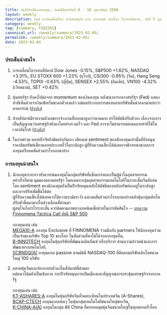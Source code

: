 ```yaml
---
title: สรุปประเด็นการลงทุน, ก่อนสัปดาห์วันที่ 6 - 10 กุมภาพันธ์ 2566
layout: weekly
description: สรุป ความเคลื่อนไหว ทางเศรษฐกิจ และ การลงทุน รอบโลก ในรอบสัปดาห์, วันที่ 5 กุมภาพันธ์ 2566
category: weekly
tag: [summary, Y2023Q1]
canonical_url: /weekly/summary/2023-02-05/
permalink: /weekly/summary/2023-02-05/
date: 2023-02-04
---
```


### ประเด็นน่าสนใจ

1. การเคลื่อนไหวรอบสัปดาห์ Dow Jones -0.15%, S&P500 +1.62%, NASDAQ +3.31%, EU STOXX 600 +1.23% (ยุโรป), CSI300 -0.95% (จีน), Hang Seng -4.53%, TOPIX -0.63% (ญี่ปุ่น), SENSEX +2.55% (อินเดีย), VN100 -4.32% (เวียดนาม), SET +0.42%

2. หุ้นสหรัฐฯ ยังคงไปต่อจาก momentum ของเงินลงทุน หลังธนาคารกลางสหรัฐฯ (Fed) แสดงท่าทีเห็นด้วยว่าเงินเฟ้อเริ่มชะลอตัวลงแล้ว แม้ผลประกอบการของหลายบริษัทชั้นนำออกมาแย่กว่าคาดการณ์
([อ้างอิง](https://www.cnbc.com/2023/02/03/nasdaq-notches-five-week-streak-longest-since-market-peak-in-nov-2021.html)) 

3. ท้ายสัปดาห์มีรายงานตัวเลขการจ้างงานที่ออกมาสูงกว่าคาดมาก ทำให้ดัชนีปรับตัวลง เนื่องจากอาจเป็นสัญญาณว่าเศรษฐกิจยังคงโตอย่างรวดเร็ว และ Fed อาจจะไม่สามารถผ่อนคลายท่าทีได้ในเวลาอันใกล้ 
([อ้างอิง](https://www.cnbc.com/2023/02/03/jobs-report-january-2023-.html)) 

4. ในภาพรวม หลายปัจจัยยังขัดแย้งกันเอง เพียงแต่ sentiment ของนักลงทุนเท่านั้นที่ยังหนุนราคาสินทรัพย์เสี่ยงหลายประเภทไว้ในระดับสูง ผู้ที่รับความเสี่ยงได้น้อยอาจพิจารณาชะลอการลงทุนหรือลดสัดส่วนกำไรออกมาบ้าง




### การลงทุนน่าสนใจ

1. นักลงทุนระยะยาวยังควรเน้นลงทุนในกลุ่มบริษัทที่แข็งแกร่งและเป็นผู้นำในอุตสาหกรรม  
อย่างไรก็ตาม มุมมองตลาดสหรัฐฯ โดยเฉพาะกลุ่มอุตสาหกรรมเทคโนโลยีในระยะสั้นเริ่มสับสน โดย sentiment ของนักลงทุนยังเป็นปัจจัยหนุนหลักให้ดัชนีของหลักทรัพย์คงอยู่ในระดับสูง และอาจปรับเพิ่มขึ้นได้ต่อ  
ผู้ที่รับความเสี่ยงได้น้อยควรใช้ความระมัดระวัง และลดสัดส่วนกำไรออกมาบ้างหลังหุ้นกลุ่มเติบโตปรับตัวขึ้นมามากในช่วงเดือนที่ผ่านมา  
ผู้สนใจเก็งกำไรระยะสั้น ควรติดตามภาพทางเทคนิคเพื่อช่วยในการตัดสินใจ -- [บทความ Finnomena Tactica Call ดัชนี S&P 500](https://www.finnomena.com/finnomena-ic/tactical-call-sp500-jan-2023/)<br><br>
กองทุนเด่น เช่น  
[MEGA10-A](https://www.finnomena.com/mega10/) กองทุน Exclusive ที่ FINNOMENA ร่วมมือกับ partners ให้นักลงทุนร่วมเป็นเจ้าของบริษัท Top 10 ของโลก ในสัดส่วนที่หาไม่ได้จากกองทุนอื่น,  
[B-INNOTECH](https://www.finnomena.com/fund/B-INNOTECH) ลงทุนในหุ้นบริษัทที่พัฒนาผลิตภัณฑ์ หรือบริการ ด้านความก้าวหน้าและการพัฒนาทางเทคโนโลยี,  
[SCBNDQ(A)](https://www.finnomena.com/fund/SCBNDQ(A)) ลงทุนแบบ passive ตามดัชนี NASDAQ-100 ที่ติดตามบริษัทเติบโตขนาดใหญ่ 100 บริษัท

2. ตลาดหุ้นจีนและฮ่องกงย่อตัวลงในสัปดาห์ที่ผ่านมา  
แต่แนวโน้มยังเป็นเชิงบวก จากปัจจัยหนุนการเปิดเมืองและสัญญาณการกระตุ้นเศรษฐกิจจากภาครัฐ<br><br>
กองทุนเด่น เช่น  
[KT-ASHARES-A](https://www.finnomena.com/fund/KT-Ashares-A) ลงทุนในหุ้นบริษัทจีนที่จดทะเบียนในประเทศจีน (A-Shares),  
[BCAP-CTECH](https://www.finnomena.com/fund/BCAP-CTECH) ลงทุนแบบเน้นๆ ในหุ้นกลุ่มเทคโนโลยีขนาดใหญ่ของจีน,  
[K-CHINA-A(A)](https://www.finnomena.com/fund/K-CHINA-A(A)) ลงทุนในกลุ่ม All China ที่ครอบคลุมหุ้นจีนขนาดใหญ่ในทุกตลาดทั่วโลก
